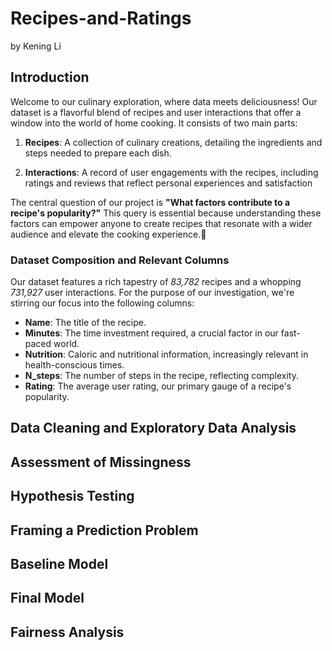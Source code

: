 # Recipes-and-Ratings
by Kening Li
## Introduction
Welcome to our culinary exploration, where data meets deliciousness! Our dataset is a flavorful blend of recipes and user interactions that offer a window into the world of home cooking. It consists of two main parts:

1. **Recipes**: A collection of culinary creations, detailing the ingredients and steps needed to prepare each dish.

2. **Interactions**: A record of user engagements with the recipes, including ratings and reviews that reflect personal experiences and satisfaction

The central question of our project is **"What factors contribute to a recipe's popularity?"** This query is essential because understanding these factors can empower anyone to create recipes that resonate with a wider audience and elevate the cooking experience.:monocle_face:

### Dataset Composition and Relevant Columns
Our dataset features a rich tapestry of *83,782* recipes and a whopping *731,927* user interactions. For the purpose of our investigation, we're stirring our focus into the following columns:
- **Name**: The title of the recipe.
- **Minutes**: The time investment required, a crucial factor in our fast-paced world.
- **Nutrition**: Caloric and nutritional information, increasingly relevant in health-conscious times.
- **N_steps**: The number of steps in the recipe, reflecting complexity.
- **Rating**: The average user rating, our primary gauge of a recipe's popularity.


## Data Cleaning and Exploratory Data Analysis
## Assessment of Missingness
## Hypothesis Testing
## Framing a Prediction Problem
## Baseline Model
## Final Model
## Fairness Analysis
